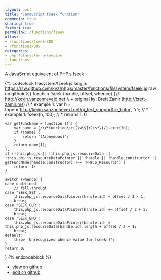 ```yaml
---
layout: post
title: "JavaScript fseek function"
comments: true
sharing: true
footer: true
permalink: /functions/fseek
alias:
- /functions/fseek:805
- /functions/805
categories:
- php filesystem extension
- functions
---
```

A JavaScript equivalent of PHP's fseek

<!-- more -->

{% codeblock filesystem/fseek.js lang:js https://raw.github.com/kvz/phpjs/master/functions/filesystem/fseek.js raw on github %}
function fseek (handle, offset, whence) {
    // http://kevin.vanzonneveld.net
    // +   original by: Brett Zamir (http://brett-zamir.me)
    // *     example 1: var h = fopen('http://kevin.vanzonneveld.net/pj_test_supportfile_1.htm', 'r');
    // *     example 1: fseek(h, 100);
    // *     returns 1: 0

    var getFuncName = function (fn) {
        var name = (/\W*function\s+([\w\$]+)\s*\(/).exec(fn);
        if (!name) {
            return '(Anonymous)';
        }
        return name[1];
    };
    if (!this.php_js || !this.php_js.resourceData || !this.php_js.resourceDataPointer || !handle || !handle.constructor || getFuncName(handle.constructor) !== 'PHPJS_Resource') {
        return -1;
    }

    switch (whence) {
    case undefined:
        // fall-through
    case 'SEEK_SET':
        this.php_js.resourceDataPointer[handle.id] = offset / 2 + 1;
        break;
    case 'SEEK_CUR':
        this.php_js.resourceDataPointer[handle.id] += offset / 2 + 1;
        break;
    case 'SEEK_END':
        this.php_js.resourceDataPointer[handle.id] = this.php_js.resourceData[handle.id].length + offset / 2 + 1;
        break;
    default:
        throw 'Unrecognized whence value for fseek()';
    }
    return 0;
}
{% endcodeblock %}

 - [view on github](https://github.com/kvz/phpjs/blob/master/functions/filesystem/fseek.js)
 - [edit on github](https://github.com/kvz/phpjs/edit/master/functions/filesystem/fseek.js)

